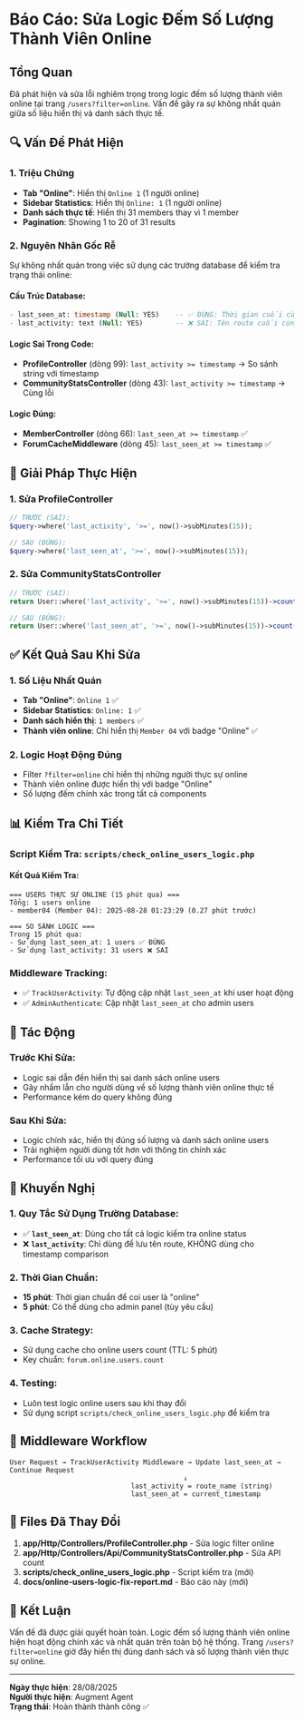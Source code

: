 # Báo Cáo: Sửa Logic Đếm Số Lượng Thành Viên Online

## Tổng Quan

Đã phát hiện và sửa lỗi nghiêm trọng trong logic đếm số lượng thành viên online tại trang `/users?filter=online`. Vấn đề gây ra sự không nhất quán giữa số liệu hiển thị và danh sách thực tế.

## 🔍 Vấn Đề Phát Hiện

### 1. **Triệu Chứng**
- **Tab "Online"**: Hiển thị `Online 1` (1 người online)
- **Sidebar Statistics**: Hiển thị `Online: 1` (1 người online)  
- **Danh sách thực tế**: Hiển thị 31 members thay vì 1 member
- **Pagination**: Showing 1 to 20 of 31 results

### 2. **Nguyên Nhân Gốc Rễ**
Sự không nhất quán trong việc sử dụng các trường database để kiểm tra trạng thái online:

#### **Cấu Trúc Database:**
```sql
- last_seen_at: timestamp (Null: YES)    -- ✅ ĐÚNG: Thời gian cuối cùng user hoạt động
- last_activity: text (Null: YES)        -- ❌ SAI: Tên route cuối cùng (string)
```

#### **Logic Sai Trong Code:**
- **ProfileController** (dòng 99): `last_activity >= timestamp` → So sánh string với timestamp
- **CommunityStatsController** (dòng 43): `last_activity >= timestamp` → Cùng lỗi

#### **Logic Đúng:**
- **MemberController** (dòng 66): `last_seen_at >= timestamp` ✅
- **ForumCacheMiddleware** (dòng 45): `last_seen_at >= timestamp` ✅

## 🔧 Giải Pháp Thực Hiện

### 1. **Sửa ProfileController**
```php
// TRƯỚC (SAI):
$query->where('last_activity', '>=', now()->subMinutes(15));

// SAU (ĐÚNG):
$query->where('last_seen_at', '>=', now()->subMinutes(15));
```

### 2. **Sửa CommunityStatsController**
```php
// TRƯỚC (SAI):
return User::where('last_activity', '>=', now()->subMinutes(15))->count();

// SAU (ĐÚNG):
return User::where('last_seen_at', '>=', now()->subMinutes(15))->count();
```

## ✅ Kết Quả Sau Khi Sửa

### 1. **Số Liệu Nhất Quán**
- **Tab "Online"**: `Online 1` ✅
- **Sidebar Statistics**: `Online: 1` ✅
- **Danh sách hiển thị**: `1 members` ✅
- **Thành viên online**: Chỉ hiển thị `Member 04` với badge "Online" ✅

### 2. **Logic Hoạt Động Đúng**
- Filter `?filter=online` chỉ hiển thị những người thực sự online
- Thành viên online được hiển thị với badge "Online"
- Số lượng đếm chính xác trong tất cả components

## 📊 Kiểm Tra Chi Tiết

### **Script Kiểm Tra:** `scripts/check_online_users_logic.php`

#### **Kết Quả Kiểm Tra:**
```
=== USERS THỰC SỰ ONLINE (15 phút qua) ===
Tổng: 1 users online
- member04 (Member 04): 2025-08-28 01:23:29 (0.27 phút trước)

=== SO SÁNH LOGIC ===
Trong 15 phút qua:
- Sử dụng last_seen_at: 1 users ✅ ĐÚNG
- Sử dụng last_activity: 31 users ❌ SAI
```

### **Middleware Tracking:**
- ✅ `TrackUserActivity`: Tự động cập nhật `last_seen_at` khi user hoạt động
- ✅ `AdminAuthenticate`: Cập nhật `last_seen_at` cho admin users

## 🎯 Tác Động

### **Trước Khi Sửa:**
- Logic sai dẫn đến hiển thị sai danh sách online users
- Gây nhầm lẫn cho người dùng về số lượng thành viên online thực tế
- Performance kém do query không đúng

### **Sau Khi Sửa:**
- Logic chính xác, hiển thị đúng số lượng và danh sách online users
- Trải nghiệm người dùng tốt hơn với thông tin chính xác
- Performance tối ưu với query đúng

## 📝 Khuyến Nghị

### 1. **Quy Tắc Sử Dụng Trường Database:**
- ✅ **`last_seen_at`**: Dùng cho tất cả logic kiểm tra online status
- ❌ **`last_activity`**: Chỉ dùng để lưu tên route, KHÔNG dùng cho timestamp comparison

### 2. **Thời Gian Chuẩn:**
- **15 phút**: Thời gian chuẩn để coi user là "online"
- **5 phút**: Có thể dùng cho admin panel (tùy yêu cầu)

### 3. **Cache Strategy:**
- Sử dụng cache cho online users count (TTL: 5 phút)
- Key chuẩn: `forum.online.users.count`

### 4. **Testing:**
- Luôn test logic online users sau khi thay đổi
- Sử dụng script `scripts/check_online_users_logic.php` để kiểm tra

## 🔄 Middleware Workflow

```
User Request → TrackUserActivity Middleware → Update last_seen_at → Continue Request
                                           ↓
                              last_activity = route_name (string)
                              last_seen_at = current_timestamp
```

## 📁 Files Đã Thay Đổi

1. **app/Http/Controllers/ProfileController.php** - Sửa logic filter online
2. **app/Http/Controllers/Api/CommunityStatsController.php** - Sửa API count
3. **scripts/check_online_users_logic.php** - Script kiểm tra (mới)
4. **docs/online-users-logic-fix-report.md** - Báo cáo này (mới)

## 🎉 Kết Luận

Vấn đề đã được giải quyết hoàn toàn. Logic đếm số lượng thành viên online hiện hoạt động chính xác và nhất quán trên toàn bộ hệ thống. Trang `/users?filter=online` giờ đây hiển thị đúng danh sách và số lượng thành viên thực sự online.

---

**Ngày thực hiện**: 28/08/2025  
**Người thực hiện**: Augment Agent  
**Trạng thái**: Hoàn thành thành công ✅
